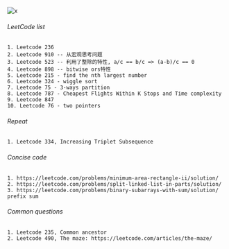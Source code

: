 ![x](https://raw.githubusercontent.com/shenweihai1/imageUrlService/master/0_2.jpg)

###### LeetCode list
```
1. Leetcode 236
2. Leetcode 910 -- 从宏观思考问题
3. Leetcode 523 -- 利用了整除的特性, a/c == b/c => (a-b)/c == 0
4. Leetcode 898 -- bitwise ors特性
5. Leetcode 215 - find the nth largest number
6. Leetcode 324 - wiggle sort
7. Leetcode 75 - 3-ways partition
8. Leetcode 787 - Cheapest Flights Within K Stops and Time complexity
9. Leetcode 847
10. Leetcode 76 - two pointers
```

###### Repeat
```
1. Leetcode 334, Increasing Triplet Subsequence
```

###### Concise code
```
1. https://leetcode.com/problems/minimum-area-rectangle-ii/solution/
2. https://leetcode.com/problems/split-linked-list-in-parts/solution/
3. https://leetcode.com/problems/binary-subarrays-with-sum/solution/ prefix sum
```

###### Common questions
```
1. Leetcode 235, Common ancestor
2. Leetcode 490, The maze: https://leetcode.com/articles/the-maze/
```